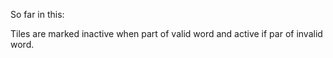 So far in this:

Tiles are marked inactive when part of valid word and active if par of invalid word. 
